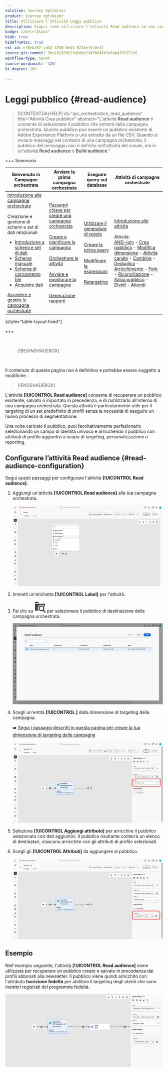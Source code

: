 ```yaml
---
solution: Journey Optimizer
product: journey optimizer
title: Utilizzare l’attività Leggi pubblico
description: Scopri come utilizzare l’attività Read audience in una campagna orchestrata
badge: label="Alpha"
hide: true
hidefromtoc: true
exl-id: ef8eba57-cd33-4746-8eb4-5214ef9cbe2f
source-git-commit: 3be1b238962fa5d0e2f47b64f6fa5ab4337272a5
workflow-type: tm+mt
source-wordcount: '426'
ht-degree: 16%

---
```


# Leggi pubblico {#read-audience}


>[!CONTEXTUALHELP]
>id="ajo_orchestration_read_audience"
>title="Attività Crea pubblico"
>abstract="L&#39;attività **Read audience** ti consente di selezionare il pubblico che entrerà nella campagna orchestrata. Questo pubblico può essere un pubblico esistente di Adobe Experience Platform o uno estratto da un file CSV. Quando si inviano messaggi nel contesto di una campagna orchestrata, il pubblico del messaggio non è definito nell&#39;attività del canale, ma in un&#39;attività **Read audience** o **Build audience**."


+++ Sommario

| Benvenuto in Campagne orchestrate | Avviare la prima campagna orchestrata | Eseguire query sul database | Attività di campagne orchestrate |
|---|---|---|---|
| [Introduzione alle campagne orchestrate](../gs-orchestrated-campaigns.md)<br/><br/>Creazione e gestione di schemi e set di dati relazionali:</br> <ul><li>[Introduzione a schemi e set di dati](../gs-schemas.md)</li><li>[Schema manuale](../manual-schema.md)</li><li>[Schema di caricamento file](../file-upload-schema.md)</li><li>[Acquisire dati](../ingest-data.md)</li></ul>[Accedere e gestire le campagne orchestrate](../access-manage-orchestrated-campaigns.md) | [Passaggi chiave per creare una campagna orchestrata](../gs-campaign-creation.md)<br/><br/>[Creare e pianificare la campagna](../create-orchestrated-campaign.md)<br/><br/>[Orchestrare le attività](../orchestrate-activities.md)<br/><br/>[Avviare e monitorare la campagna](../start-monitor-campaigns.md)<br/><br/>[Generazione rapporti](../reporting-campaigns.md) | [Utilizzare il generatore di regole](../orchestrated-rule-builder.md)<br/><br/>[Creare la prima query](../build-query.md)<br/><br/>[Modificare le espressioni](../edit-expressions.md)<br/><br/>[Retargeting](../retarget.md) | [Introduzione alle attività](about-activities.md)<br/><br/>Attività:<br/>[AND-join](and-join.md) - [Crea pubblico](build-audience.md) - [Modifica dimensione](change-dimension.md) - [Attività canale](channels.md) - [Combina](combine.md) - [Deduplica](deduplication.md) - [Arricchimento](enrichment.md) - [Fork](fork.md) - [Riconciliazione](reconciliation.md) - [Salva pubblico](save-audience.md) - [Dividi](split.md) - [Attendi](wait.md) |

{style="table-layout:fixed"}

+++


<br/>

>[!BEGINSHADEBOX]

</br>

Il contenuto di questa pagina non è definitivo e potrebbe essere soggetto a modifiche.

>[!ENDSHADEBOX]

L&#39;attività **[!UICONTROL Read audience]** consente di recuperare un pubblico esistente, salvato o importato in precedenza, e di riutilizzarlo all&#39;interno di una campagna orchestrata. Questa attività è particolarmente utile per il targeting di un set predefinito di profili senza la necessità di eseguire un nuovo processo di segmentazione.

Una volta caricato il pubblico, puoi facoltativamente perfezionarlo selezionando un campo di identità univoco e arricchendo il pubblico con attributi di profilo aggiuntivi a scopo di targeting, personalizzazione o reporting.

## Configurare l’attività Read audience {#read-audience-configuration}

Segui questi passaggi per configurare l&#39;attività **[!UICONTROL Read audience]**:

1. Aggiungi un&#39;attività **[!UICONTROL Read audience]** alla tua campagna orchestrata.

   ![](../assets/read-audience-1.png)

1. Immetti un&#39;etichetta **[!UICONTROL Label]** per l&#39;attività.

1. Fai clic su ![icona di ricerca cartella](../assets/do-not-localize/folder-search.svg) per selezionare il pubblico di destinazione della campagna orchestrata.

   ![](../assets/read-audience-2.png)

1. Scegli un&#39;entità **[!UICONTROL &#x200B;]** dalla dimensione di targeting della campagna.

   ➡️ [Segui i passaggi descritti in questa pagina per creare la tua dimensione di targeting delle campagne](../target-dimension.md)

   ![](../assets/read-audience-3.png)

1. Seleziona **[!UICONTROL Aggiungi attributo]** per arricchire il pubblico selezionato con dati aggiuntivi. Il pubblico risultante conterrà un elenco di destinatari, ciascuno arricchito con gli attributi di profilo selezionati.

1. Scegli gli **[!UICONTROL Attributi]** da aggiungere al pubblico.

   ![](../assets/read-audience-4.png)

## Esempio

Nell&#39;esempio seguente, l&#39;attività **[!UICONTROL Read audience]** viene utilizzata per recuperare un pubblico creato e salvato in precedenza dai profili abbonati alla newsletter. Il pubblico viene quindi arricchito con l&#39;attributo **Iscrizione fedeltà** per abilitare il targeting degli utenti che sono membri registrati del programma fedeltà.

![](../assets/read-audience-5.png)
